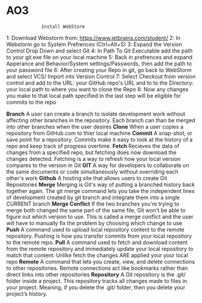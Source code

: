 # AO3


                 Install WebStorm
1: Download Webstorm from: https://www.jetbrains.com/student/
2: In Webstorm go to System Prefrences (Ctrl+Alt+S)
3: Expand the Version Control Drop Down and select Git
4: In Path To Git Executable add the path to your git.exe file on your local machine
5: Back in prefrences and expand Apperance and Behavior/System settings/Passwords, then add the path to your password file
6: After creating your Repo in git, go back to WebStorm and select VCS/ Import into Version Control
7: Select Checkout from version control and add to the URL: your GitHub repo's URL and to to the Directory: your local path to where you want to clone the Repo
8: Now any changes you make to that local path specified in the last step will be eligible for commits to the repo


**Branch** A user can create a branch to isolate development work without affecting other branches in the repository. Each branch can than be merged into other branches when the user desires
**Clone** When a user copies a repository from GitHub.com to thier local machine
**Commit** A snap-shot, or save point for a repository. Commits make it easy to look at the history of a repo and keep track of progress overtime.
**Fetch** Recieves the data of changes from a specified repo, but fetching does now download the changes detected. Fetching is a way to refresh how your local version compares to the version in Git
**GIT** A way for developers to collaborate on the same documents or code simultaneously without overriding each other's work
**Github** A hosting site that allows users to create Git Repositories
**Merge** Merging is Git's way of putting a branched history back together again. The git merge command lets you take the independent lines of development created by git branch and integrate them into a single CURRENT branch
**Merge Conflict** If the two branches you're trying to merge both changed the same part of the same file, Git won't be able to figure out which version to use. This is called a merge conflict and the user will have to manually fix the problem by choosing which change to use
**Push**  A command used to upload local repository content to the remote repository. Pushing is how you transfer commits from your local repository to the remote repo.
**Pull**  A command used to fetch and download content from the remote repository and immediately update your local repository to match that content. Unlike fetch the changes ARE applied your your local repo
**Remote** A command that lets you create, view, and delete connections to other repositories. Remote connections act like bookmarks rather than direct links into other repositories
**Repository** A Git repository is the .git/ folder inside a project. This repository tracks all changes made to files in your project. Meaning, if you delete the .git/ folder, then you delete your project’s history.
